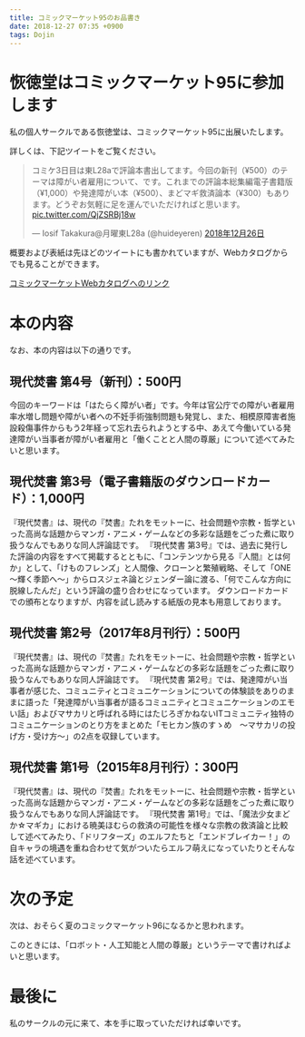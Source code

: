 ```yaml
---
title: コミックマーケット95のお品書き
date: 2018-12-27 07:35 +0900
tags: Dojin
---
```


# 恢徳堂はコミックマーケット95に参加します

私の個人サークルである恢徳堂は、コミックマーケット95に出展いたします。

詳しくは、下記ツイートをご覧ください。

<blockquote class="twitter-tweet" data-lang="ja"><p lang="ja" dir="ltr">コミケ3日目は東L28aで評論本書出してます。今回の新刊（¥500）のテーマは障がい者雇用について、です。これまでの評論本総集編電子書籍版（¥1,000）や発達障がい本（¥500）、まどマギ救済論本（¥300）もあります。どうぞお気軽に足を運んでいただければと思います。 <a href="https://t.co/QjZSRBj18w">pic.twitter.com/QjZSRBj18w</a></p>&mdash; Iosif Takakura@月曜東L28a (@huideyeren) <a href="https://twitter.com/huideyeren/status/1077923058596245504?ref_src=twsrc%5Etfw">2018年12月26日</a></blockquote>
<script async src="https://platform.twitter.com/widgets.js" charset="utf-8"></script>

概要および表紙は先ほどのツイートにも書かれていますが、Webカタログからでも見ることができます。

[コミックマーケットWebカタログへのリンク](https://webcatalog.circle.ms/Circle/14234742)

# 本の内容

なお、本の内容は以下の通りです。

## 現代焚書 第4号（新刊）：500円

今回のキーワードは「はたらく障がい者」です。今年は官公庁での障がい者雇用率水増し問題や障がい者への不妊手術強制問題も発覚し、また、相模原障害者施設殺傷事件からもう2年経って忘れ去られようとする中、あえて今働いている発達障がい当事者が障がい者雇用と「働くことと人間の尊厳」について述べてみたいと思います。

## 現代焚書 第3号（電子書籍版のダウンロードカード）：1,000円

『現代焚書』は、現代の『焚書』たれをモットーに、社会問題や宗教・哲学といった高尚な話題からマンガ・アニメ・ゲームなどの多彩な話題をごった煮に取り扱うなんでもありな同人評論誌です。 『現代焚書 第3号』では、過去に発行した評論の内容をすべて掲載するとともに、「コンテンツから見る『人間』とは何か」として、「けものフレンズ」と人間像、クローンと繁殖戦略、そして「ONE 〜輝く季節へ〜」からロスジェネ論とジェンダー論に渡る、「何でこんな方向に脱線したんだ」という評論の盛り合わせになっています。 ダウンロードカードでの頒布となりますが、内容を試し読みする紙版の見本も用意しております。

## 現代焚書 第2号（2017年8月刊行）：500円

『現代焚書』は、現代の『焚書』たれをモットーに、社会問題や宗教・哲学といった高尚な話題からマンガ・アニメ・ゲームなどの多彩な話題をごった煮に取り扱うなんでもありな同人評論誌です。 『現代焚書 第2号』では、発達障がい当事者が感じた、コミュニティとコミュニケーションについての体験談をありのままに語った「発達障がい当事者が語るコミュニティとコミュニケーションのエモい話」およびマサカリと呼ばれる時にはたじろぎかねないITコミュニティ独特のコミュニケーションのとり方をまとめた「モヒカン族のすゝめ　〜マサカリの投げ方・受け方〜」の2点を収録しています。

## 現代焚書 第1号（2015年8月刊行）：300円

『現代焚書』は、現代の『焚書』たれをモットーに、社会問題や宗教・哲学といった高尚な話題からマンガ・アニメ・ゲームなどの多彩な話題をごった煮に取り扱うなんでもありな同人評論誌です。 『現代焚書 第1号』では、「魔法少女まどか☆マギカ」における暁美ほむらの救済の可能性を様々な宗教の救済論と比較して述べてみたり、「ドリフターズ」のエルフたちと「エンドブレイカー！」の自キャラの境遇を重ね合わせて気がついたらエルフ萌えになっていたりとそんな話を述べています。

# 次の予定

次は、おそらく夏のコミックマーケット96になるかと思われます。

このときには、「ロボット・人工知能と人間の尊厳」というテーマで書ければよいと思います。

# 最後に

私のサークルの元に来て、本を手に取っていただければ幸いです。